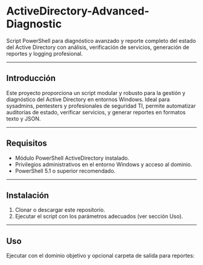 # ActiveDirectory-Advanced-Diagnostic

Script PowerShell para diagnóstico avanzado y reporte completo del estado del Active Directory con análisis, verificación de servicios, generación de reportes y logging profesional.

---

## Introducción

Este proyecto proporciona un script modular y robusto para la gestión y diagnóstico del Active Directory en entornos Windows. Ideal para sysadmins, pentesters y profesionales de seguridad TI, permite automatizar auditorías de estado, verificar servicios, y generar reportes en formatos texto y JSON.

---

## Requisitos

- Módulo PowerShell ActiveDirectory instalado.
- Privilegios administrativos en el entorno Windows y acceso al dominio.
- PowerShell 5.1 o superior recomendado.

---

## Instalación

1. Clonar o descargar este repositorio.
2. Ejecutar el script con los parámetros adecuados (ver sección Uso).

---

## Uso

Ejecutar con el dominio objetivo y opcional carpeta de salida para reportes:

